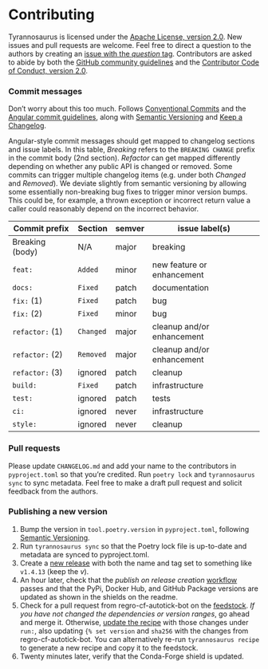 # Contributing

Tyrannosaurus is licensed under the
[Apache License, version 2.0](https://www.apache.org/licenses/LICENSE-2.0).
New issues and pull requests are welcome.
Feel free to direct a question to the authors by creating an
[issue with the _question_ tag](https://github.com/dmyersturnbull/tyrannosaurus/issues/new?assignees=&labels=kind%3A+question&template=question.md).
Contributors are asked to abide by both the
[GitHub community guidelines](https://docs.github.com/en/github/site-policy/github-community-guidelines)
and the [Contributor Code of Conduct, version 2.0](https://www.contributor-covenant.org/version/2/0/code_of_conduct/).

### Commit messages

Don’t worry about this too much.
Follows [Conventional Commits](https://www.conventionalcommits.org/en/v1.0.0/)
and the [Angular commit guidelines](https://github.com/angular/angular/blob/master/CONTRIBUTING.md),
along with [Semantic Versioning](https://semver.org/spec/v2.0.0.html)
and [Keep a Changelog](https://keepachangelog.com/en/1.0.0/).

Angular-style commit messages should get mapped to changelog sections and issue labels.
In this table, _Breaking_ refers to the `BREAKING CHANGE` prefix in the commit body (2nd section).
_Refactor_ can get mapped differently depending on whether any public API is changed or removed.
Some commits can trigger multiple changelog items (e.g. under both _Changed_ and _Removed_).
We deviate slightly from semantic versioning by allowing some essentially non-breaking bug fixes to
trigger minor version bumps. This could be, for example, a thrown exception or incorrect return
value a caller could reasonably depend on the incorrect behavior.

| Commit prefix   | Section   | semver | issue label(s)             |
| --------------- | --------- | ------ | -------------------------- |
| Breaking (body) | N/A       | major  | breaking                   |
| `feat:`         | `Added`   | minor  | new feature or enhancement |
| `docs:`         | `Fixed`   | patch  | documentation              |
| `fix:` (1)      | `Fixed`   | patch  | bug                        |
| `fix:` (2)      | `Fixed`   | minor  | bug                        |
| `refactor:` (1) | `Changed` | major  | cleanup and/or enhancement |
| `refactor:` (2) | `Removed` | major  | cleanup and/or enhancement |
| `refactor:` (3) | ignored   | patch  | cleanup                    |
| `build:`        | `Fixed`   | patch  | infrastructure             |
| `test:`         | ignored   | patch  | tests                      |
| `ci:`           | ignored   | never  | infrastructure             |
| `style:`        | ignored   | never  | cleanup                    |

### Pull requests

Please update `CHANGELOG.md` and add your name to the contributors in `pyproject.toml`
so that you’re credited. Run `poetry lock` and `tyrannosaurus sync` to sync metadata.
Feel free to make a draft pull request and solicit feedback from the authors.

### Publishing a new version

1. Bump the version in `tool.poetry.version` in `pyproject.toml`, following
   [Semantic Versioning](https://semver.org/spec/v2.0.0.html).
2. Run `tyrannosaurus sync` so that the Poetry lock file is up-to-date
   and metadata are synced to pyproject.toml.
3. Create a [new release](https://github.com/dmyersturnbull/tyrannosaurus/releases/new)
   with both the name and tag set to something like `v1.4.13` (keep the _v_).
4. An hour later, check that the _publish on release creation_
   [workflow](https://github.com/dmyersturnbull/tyrannosaurus/actions) passes
   and that the PyPi, Docker Hub, and GitHub Package versions are updated as shown in the
   shields on the readme.
5. Check for a pull request from regro-cf-autotick-bot on the
   [feedstock](https://github.com/conda-forge/tyrannosaurus-feedstock).
   _If you have not changed the dependencies or version ranges_, go ahead and merge it.
   Otherwise, [update the recipe](https://github.com/conda-forge/tyrannosaurus-feedstock/edit/master/recipe/meta.yaml)
   with those changes under `run:`, also updating `{% set version` and `sha256` with the
   changes from regro-cf-autotick-bot. You can alternatively re-run `tyrannosaurus recipe`
   to generate a new recipe and copy it to the feedstock.
6. Twenty minutes later, verify that the Conda-Forge shield is updated.

